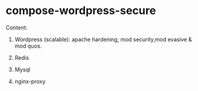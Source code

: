 # compose-wordpress-secure

Content:

1. Wordpress (scalable): apache hardening, mod security,mod evasive & mod quos.

2. Redis

3. Mysql

4. nginx-proxy


